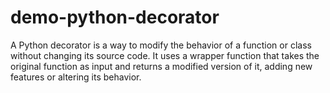 # demo-python-decorator
A Python decorator is a way to modify the behavior of a function or class without changing its source code. It uses a wrapper function that takes the original function as input and returns a modified version of it, adding new features or altering its behavior.
